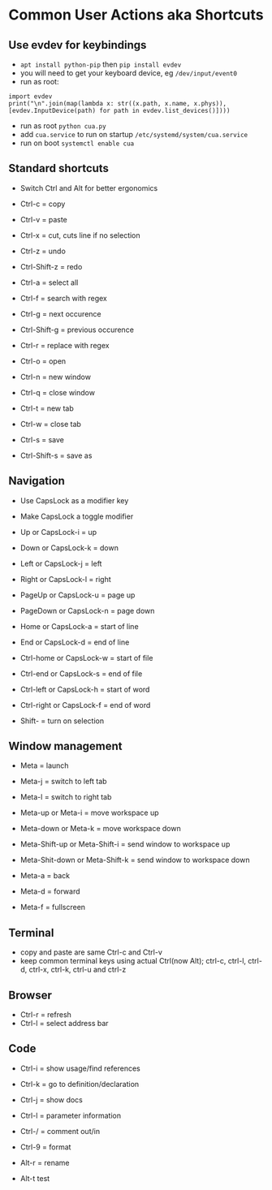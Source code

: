 # Common User Actions aka Shortcuts

## Use evdev for keybindings
* `apt install python-pip` then `pip install evdev`
* you will need to get your keyboard device, eg `/dev/input/event0`
* run as root:
```
import evdev
print("\n".join(map(lambda x: str((x.path, x.name, x.phys)), [evdev.InputDevice(path) for path in evdev.list_devices()])))
```
* run as root `python cua.py` 
* add `cua.service` to run on startup `/etc/systemd/system/cua.service`
* run on boot `systemctl enable cua`

## Standard shortcuts
* Switch Ctrl and Alt for better ergonomics
* Ctrl-c = copy
* Ctrl-v = paste
* Ctrl-x = cut, cuts line if no selection

* Ctrl-z = undo
* Ctrl-Shift-z = redo

* Ctrl-a = select all

* Ctrl-f = search with regex
* Ctrl-g = next occurence
* Ctrl-Shift-g = previous occurence
* Ctrl-r = replace with regex

* Ctrl-o = open
* Ctrl-n = new window
* Ctrl-q = close window

* Ctrl-t = new tab
* Ctrl-w = close tab
* Ctrl-s = save
* Ctrl-Shift-s = save as

## Navigation
* Use CapsLock as a modifier key
* Make CapsLock a toggle modifier

* Up or CapsLock-i = up
* Down or CapsLock-k = down
* Left or CapsLock-j = left
* Right or CapsLock-l = right

* PageUp or CapsLock-u = page up
* PageDown or CapsLock-n = page down

* Home or CapsLock-a = start of line
* End or CapsLock-d = end of line

* Ctrl-home or CapsLock-w = start of file
* Ctrl-end or CapsLock-s = end of file

* Ctrl-left or CapsLock-h = start of word
* Ctrl-right or CapsLock-f = end of word

* Shift-<above> = turn on selection

## Window management
* Meta = launch

* Meta-j = switch to left tab
* Meta-l = switch to right tab

* Meta-up or Meta-i = move workspace up
* Meta-down or Meta-k = move workspace down
* Meta-Shift-up or Meta-Shift-i = send window to workspace up
* Meta-Shit-down or Meta-Shift-k = send window to workspace down

* Meta-a = back
* Meta-d = forward

* Meta-f = fullscreen

## Terminal
* copy and paste are same Ctrl-c and Ctrl-v
* keep common terminal keys using actual Ctrl(now Alt); ctrl-c, ctrl-l, ctrl-d, ctrl-x, ctrl-k, ctrl-u and ctrl-z

## Browser
* Ctrl-r = refresh
* Ctrl-l = select address bar

## Code
* Ctrl-i = show usage/find references
* Ctrl-k = go to definition/declaration
* Ctrl-j = show docs
* Ctrl-l = parameter information
* Ctrl-/ = comment out/in
* Ctrl-9 = format

* Alt-r = rename
* Alt-t test
